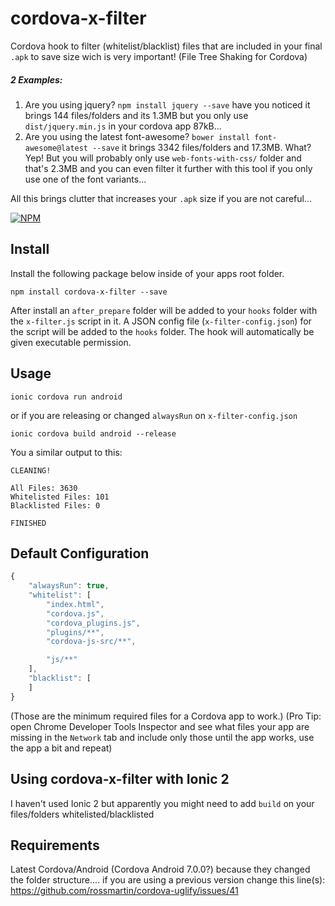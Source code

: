# cordova-x-filter

Cordova hook to filter (whitelist/blacklist) files that are included in your final `.apk` to save size wich is very important! (File Tree Shaking for Cordova)

##### 2 Examples:
1. Are you using jquery? `npm install jquery --save` have you noticed it brings 144 files/folders and its 1.3MB but you only use `dist/jquery.min.js` in your cordova app 87kB...
2. Are you using the latest font-awesome? `bower install font-awesome@latest --save` it brings 3342 files/folders and 17.3MB. What? Yep! But you will probably only use `web-fonts-with-css/` folder and that's 2.3MB and you can even filter it further with this tool if you only use one of the font variants...

All this brings clutter that increases your `.apk` size if you are not careful...

[![NPM](https://nodei.co/npm/cordova-x-filter.png?downloads=true&stars=true)](https://nodei.co/npm/cordova-x-filter/)

## Install
Install the following package below inside of your apps root folder.
```
npm install cordova-x-filter --save
```
After install an `after_prepare` folder will be added to your `hooks` folder with the `x-filter.js` script in it.  A JSON config file (`x-filter-config.json`) for the script will be added to the `hooks` folder.  The hook will automatically be given executable permission.

## Usage
```
ionic cordova run android
```
or if you are releasing or changed `alwaysRun` on `x-filter-config.json`
```
ionic cordova build android --release
```
You a similar output to this:
```
CLEANING!

All Files: 3630
Whitelisted Files: 101
Blacklisted Files: 0

FINISHED
```

## Default Configuration
```javascript
{
    "alwaysRun": true,
    "whitelist": [
		"index.html",
		"cordova.js",
		"cordova_plugins.js",
		"plugins/**",
		"cordova-js-src/**",

		"js/**"
    ],
    "blacklist": [
    ]
}
```
(Those are the minimum required files for a Cordova app to work.)
(Pro Tip: open Chrome Developer Tools Inspector and see what files your app are missing in the `Network` tab and include only those until the app works, use the app a bit and repeat)

## Using cordova-x-filter with Ionic 2
I haven't used Ionic 2 but apparently you might need to add `build` on your files/folders whitelisted/blacklisted

## Requirements
Latest Cordova/Android (Cordova Android 7.0.0?) because they changed the folder structure.... if you are using a previous version change this line(s): https://github.com/rossmartin/cordova-uglify/issues/41
